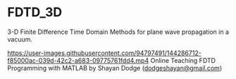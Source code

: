 # FDTD_3D
3-D Finite Difference Time Domain Methods for plane wave propagation in a vacuum. 

https://user-images.githubusercontent.com/94797491/144286712-f85000ac-039d-42c2-a683-09775761fdd4.mp4
Online Teaching FDTD Programming with MATLAB by Shayan Dodge (dodgeshayan@gmail.com)

